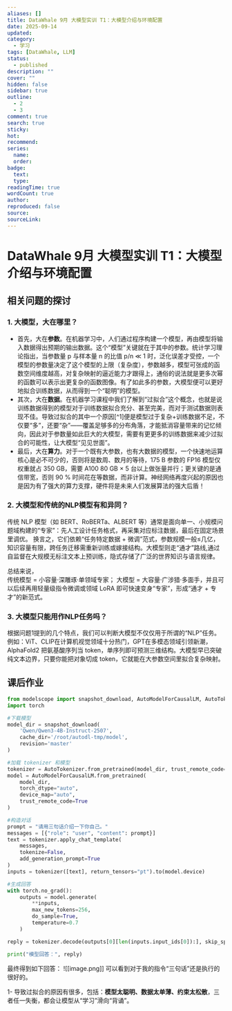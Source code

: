 ```yaml
---
aliases: []
title: DataWhale 9月 大模型实训 T1：大模型介绍与环境配置
date: 2025-09-14
updated:
category:
  - 学习
tags: [DataWhale, LLM]
status:
  - published
description: ""
cover: ""
hidden: false
sidebar: true
outline:
  - 2
  - 3
comment: true
search: true
sticky:
hot:
recommend:
series:
  name:
  order:
badge:
  text:
  type:
readingTime: true
wordCount: true
author:
reproduced: false
source:
sourceLink:
---
```

# DataWhale 9月 大模型实训 T1：大模型介绍与环境配置

## 相关问题的探讨

### 1. 大模型，大在哪里？
- 首先，大在**参数**。在机器学习中，人们通过程序构建一个模型，再由模型将输入数据得出预期的输出数据。这个“模型”关键就在于其中的参数。统计学习理论指出，当参数量 p 与样本量 n 的比值 p/n ≪ 1 时，泛化误差才受控，一个模型的参数量决定了这个模型的上限（复杂度），参数越多，模型可张成的函数空间维度越高，对复杂映射的逼近能力才跟得上，通俗的说法就是更多次幂的函数可以表示出更复杂的函数图像。有了如此多的参数，大模型便可以更好地拟合训练数据，从而得到一个“聪明”的模型。
- 其次，大在**数据**。在机器学习课程中我们了解到“过拟合”这个概念，也就是说训练数据得到的模型对于训练数据拟合充分、甚至完美，而对于测试数据则表现不佳。导致过拟合的其中一个原因[^1]便是模型过于复杂+训练数据不足，不仅要“多”，还要“杂”——覆盖足够多的分布角落，才能抵消容量带来的记忆倾向，因此对于参数量如此巨大的大模型，需要有更更多的训练数据来减少过拟合的可能性，让大模型“见见世面”。
- 最后，大在**算力**。对于一个既有大参数，也有大数据的模型，一个快速地运算核心是必不可少的，否则将是数周、数月的等待，175 B 参数的 FP16 模型仅权重就占 350 GB，需要 A100 80 GB × 5 台以上做张量并行；更关键的是通信带宽，否则 90 % 时间花在等数据，而非计算。神经网络再度兴起的原因也是因为有了强大的算力支撑，硬件将是未来人们发展算法的强大后盾！
### 2. 大模型和传统的NLP模型有和异同？
传统 NLP 模型（如 BERT、RoBERTa、ALBERT 等）通常是面向单一、小规模问题域构建的“专家”：先人工设计任务格式，再采集对应标注数据，最后在固定场景里调优。 换言之，它们依赖“任务特定数据 + 微调”范式，参数规模一般≤几亿，知识容量有限，跨任务迁移需重新训练或嫁接结构。大模型则走“通才”路线,通过自监督在大规模无标注文本上预训练，隐式存储了广泛的世界知识与语言规律。  

总结来说，  
传统模型 = 小容量·深雕琢·单领域专家； 
大模型 = 大容量·广涉猎·多面手，并且可以后续再用轻量级指令微调或领域 LoRA 即可快速变身“专家”，形成“通才 + 专才”的新范式。

### 3. 大模型只能用作NLP任务吗？
根据问题1提到的几个特点，我们可以判断大模型不仅仅用于所谓的“NLP”任务。例如：ViT、CLIP在计算机视觉领域十分热门，GPT在多模态领域引领新潮，AlphaFold2 把氨基酸序列当 token，单序列即可预测三维结构。大模型早已突破纯文本边界，只要你能把对象切成 token，它就能在大参数空间里拟合复杂映射。

## 课后作业

```python
from modelscope import snapshot_download, AutoModelForCausalLM, AutoTokenizer
import torch

#下载模型
model_dir = snapshot_download(
    'Qwen/Qwen3-4B-Instruct-2507',
    cache_dir='/root/autodl-tmp/model',  
    revision='master'
)

#加载 tokenizer 和模型
tokenizer = AutoTokenizer.from_pretrained(model_dir, trust_remote_code=True)
model = AutoModelForCausalLM.from_pretrained(
    model_dir,
    torch_dtype="auto",
    device_map="auto",         
    trust_remote_code=True
) 

#构造对话
prompt = "请用三句话介绍一下你自己。"
messages = [{"role": "user", "content": prompt}]
text = tokenizer.apply_chat_template(
    messages,
    tokenize=False,
    add_generation_prompt=True
)
inputs = tokenizer([text], return_tensors="pt").to(model.device) 

#生成回答
with torch.no_grad():
    outputs = model.generate(
        **inputs,
        max_new_tokens=256,      
        do_sample=True,
        temperature=0.7
    )

reply = tokenizer.decode(outputs[0][len(inputs.input_ids[0]):], skip_special_tokens=True)

print("模型回答：", reply)
```
最终得到如下回答：
![[image.png]]
可以看到对于我的指令“三句话”还是执行的很好的。

1- 导致过拟合的原因有很多，包括：**模型太聪明、数据太单薄、约束太松散**，三者任一失衡，都会让模型从“学习”滑向“背诵”。